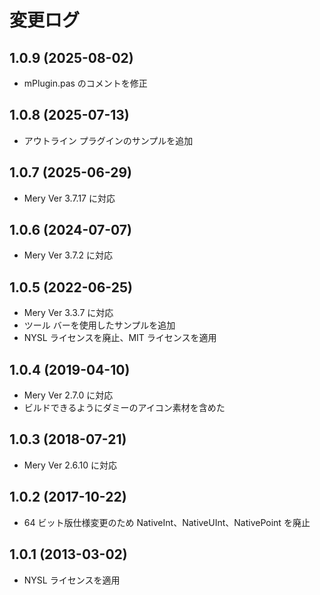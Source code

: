 # 変更ログ

## 1.0.9 (2025-08-02)

- mPlugin.pas のコメントを修正

## 1.0.8 (2025-07-13)

- アウトライン プラグインのサンプルを追加

## 1.0.7 (2025-06-29)

- Mery Ver 3.7.17 に対応

## 1.0.6 (2024-07-07)

- Mery Ver 3.7.2 に対応

## 1.0.5 (2022-06-25)

- Mery Ver 3.3.7 に対応
- ツール バーを使用したサンプルを追加
- NYSL ライセンスを廃止、MIT ライセンスを適用

## 1.0.4 (2019-04-10)

- Mery Ver 2.7.0 に対応
- ビルドできるようにダミーのアイコン素材を含めた

## 1.0.3 (2018-07-21)

- Mery Ver 2.6.10 に対応

## 1.0.2 (2017-10-22)

- 64 ビット版仕様変更のため NativeInt、NativeUInt、NativePoint を廃止

## 1.0.1 (2013-03-02)

- NYSL ライセンスを適用
